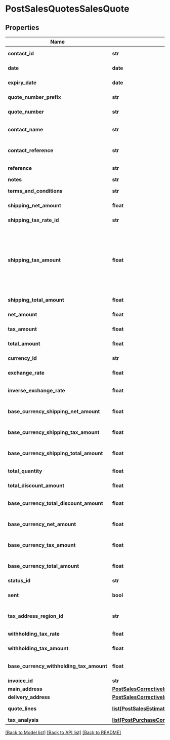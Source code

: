 # PostSalesQuotesSalesQuote

## Properties
Name | Type | Description | Notes
------------ | ------------- | ------------- | -------------
**contact_id** | **str** | The contact the quote relates to | 
**date** | **date** | The date of the quote | 
**expiry_date** | **date** | The expiry date of the quote | 
**quote_number_prefix** | **str** | The quote number prefix | [optional] 
**quote_number** | **str** | The generated quote number | [optional] 
**contact_name** | **str** | The name of the contact when the quote was created | [optional] 
**contact_reference** | **str** | The reference of the contact when the quote was created | [optional] 
**reference** | **str** | The reference for the quote | [optional] 
**notes** | **str** | Quote notes | [optional] 
**terms_and_conditions** | **str** | Quote terms and conditions | [optional] 
**shipping_net_amount** | **float** | The net shipping amount | [optional] 
**shipping_tax_rate_id** | **str** | The ID of the Shipping Tax Rate. | [optional] 
**shipping_tax_amount** | **float** | The tax shipping amount. NOTE: This is not required for POST/PUT requests as the shipping tax is calculated based on the shipping_net_amount and the shipping_tax_rate. | [optional] 
**shipping_total_amount** | **float** | The total shipping amount | [optional] 
**net_amount** | **float** | The net amount of the quote | [optional] 
**tax_amount** | **float** | The tax amount of the quote | [optional] 
**total_amount** | **float** | The total amount of the quote | [optional] 
**currency_id** | **str** | The ID of the Currency. | [optional] 
**exchange_rate** | **float** | The exchange rate for the quote | [optional] 
**inverse_exchange_rate** | **float** | The inverse exchange rate for the quote | [optional] 
**base_currency_shipping_net_amount** | **float** | The net shipping amount in base currency | [optional] 
**base_currency_shipping_tax_amount** | **float** | The tax shipping amount in base currency | [optional] 
**base_currency_shipping_total_amount** | **float** | The total shipping amount in base currency | [optional] 
**total_quantity** | **float** | The total quantity of the quote | [optional] 
**total_discount_amount** | **float** | The discount amount on the  quote | [optional] 
**base_currency_total_discount_amount** | **float** | The discount amount on the  quote in base currency | [optional] 
**base_currency_net_amount** | **float** | The net amount of the quote in base currency | [optional] 
**base_currency_tax_amount** | **float** | The tax amount of the quote in base currency | [optional] 
**base_currency_total_amount** | **float** | The total amount of the quote in base currency | [optional] 
**status_id** | **str** | The ID of the Status. | [optional] 
**sent** | **bool** | Indicates whether the quote has been sent | [optional] 
**tax_address_region_id** | **str** | The ID of the Tax Address Region. (Canada only) | [optional] 
**withholding_tax_rate** | **float** | IRPF withheld Tax Rate (Spain only) | [optional] 
**withholding_tax_amount** | **float** | IRPF withheld Tax Amount (Spain only) | [optional] 
**base_currency_withholding_tax_amount** | **float** | IRPF withheld Tax Amount (Spain only) in the base currency | [optional] 
**invoice_id** | **str** | The ID of the Invoice. | [optional] 
**main_address** | [**PostSalesCorrectiveInvoicesSalesCorrectiveInvoiceMainAddress**](PostSalesCorrectiveInvoicesSalesCorrectiveInvoiceMainAddress.md) |  | [optional] 
**delivery_address** | [**PostSalesCorrectiveInvoicesSalesCorrectiveInvoiceMainAddress**](PostSalesCorrectiveInvoicesSalesCorrectiveInvoiceMainAddress.md) |  | [optional] 
**quote_lines** | [**list[PostSalesEstimatesSalesEstimateEstimateLines]**](PostSalesEstimatesSalesEstimateEstimateLines.md) | The quote lines of the quote | 
**tax_analysis** | [**list[PostPurchaseCorrectiveInvoicesPurchaseCorrectiveInvoiceTaxAnalysis]**](PostPurchaseCorrectiveInvoicesPurchaseCorrectiveInvoiceTaxAnalysis.md) |  | [optional] 

[[Back to Model list]](../README.md#documentation-for-models) [[Back to API list]](../README.md#documentation-for-api-endpoints) [[Back to README]](../README.md)



